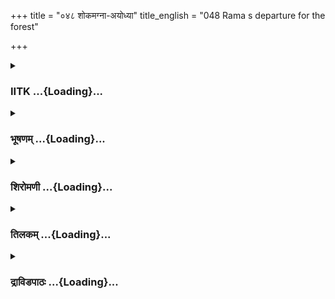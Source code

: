 +++
title = "०४८ शोकमग्ना-अयोध्या"
title_english = "048 Rama s departure for the forest"

+++
<div caption="श्रीराम-हरिसीताराममूर्ति-घनपाठिभ्यां वचनम्" class="audioEmbed" src="https://archive.org/download/Ramayana-recitation-Sriram-harisItArAmamUrti-Ghanapaati-v2/Kanda_2/Kanda_2_AYK-048-Shokamagnaa_Ayodhya.mp3"></div>

<div class="js_include collapsed" newlevelforh1="3" title="IITK" unfilled url="/purANam/rAmAyaNam/audIchya-pAThaH/iitk/2_ayodhyAkANDam/04-chitrakUTa-prAptiH/048_shokamagnA-ayodhyA.md">
<details><summary><h3>IITK ...{Loading}...</h3></summary>

Lamentations of women in Ayodhya.



#### श्लोकः
##### मूलम्
तेषामेवं विषण्णानां पीडितानामतीव च।  
बाष्पविप्लुतनेत्राणां सशोकानां मुमूर्षया॥2.48.1॥  
अनुगम्य निवृत्तानां रामं नगरवासिनाम्।  
उद्गतानीव सत्वानि बभूवुरमनस्विनाम्॥2.48.2॥

##### शब्दार्थः
एवं in this manner, विषण्णानाम् of dejected ones, अतीव deeply, पीडितानाम् distressed, बाष्पविप्लुतनेत्राणाम् of men with their eyes overflowing with tears, सशोकानाम् of those  smitten with grief, मुमूर्षया desirng death, रामम् Rama, अनुगम्य having followed, निवृत्तानाम् of those who returned, अमनस्विनाम् of disinterested men, तेषाम् their, नगरवासिनाम् citizens', सत्वानि vital airs, उद्गतानीव were as if leaving the body.

##### आङ्ग्लानुवादः
The people afflicted with sorrow followed Rama and returned to the city deeply distressed. Eyes overflowing with tears, they longed for death. Smitten with grief, they lost their highmindedness and looked as if their life had been drained out.



#### श्लोकः
##### मूलम्
तेषामेवं विषण्णानां पीडितानामतीव च।  
बाष्पविप्लुतनेत्राणां सशोकानां मुमूर्षया॥2.48.1॥  
अनुगम्य निवृत्तानां रामं नगरवासिनाम्।  
उद्गतानीव सत्वानि बभूवुरमनस्विनाम्॥2.48.2॥

##### शब्दार्थः
एवं in this manner, विषण्णानाम् of dejected ones, अतीव deeply, पीडितानाम् distressed, बाष्पविप्लुतनेत्राणाम् of men with their eyes overflowing with tears, सशोकानाम् of those  smitten with grief, मुमूर्षया desirng death, रामम् Rama, अनुगम्य having followed, निवृत्तानाम् of those who returned, अमनस्विनाम् of disinterested men, तेषाम् their, नगरवासिनाम् citizens', सत्वानि vital airs, उद्गतानीव were as if leaving the body.

##### आङ्ग्लानुवादः
The people afflicted with sorrow followed Rama and returned to the city deeply distressed. Eyes overflowing with tears, they longed for death. Smitten with grief, they lost their highmindedness and looked as if their life had been drained out.



#### श्लोकः
##### मूलम्
स्वं स्वं निलयमागम्य पुत्रदारैस्समावृता।  
अश्रूणि मुमुचुस्सर्वे बाष्पेण पिहिताननाः॥2.48.3॥

##### शब्दार्थः
सर्वे all of them, स्वं स्वम् their respective, निलयम् homes, आगम्य having reached, पुत्रदारैः  with their sons and wives, समावृताः surrounded, बाष्पेण with tears, पिहिताननाः with their faces covered, अश्रूणि tears, मुमुचुः shed.

##### आङ्ग्लानुवादः
The subjects reached their respective homes  and surrounded by their sons and wives  broke down their faces flooded with tears.



#### श्लोकः
##### मूलम्
न चाहृष्यन् नचामोदन् वणिजो न प्रसारयन्।  
न चाशोभन्त पण्यानि नापचन् गृहमेधिनः॥2.48.4॥

##### शब्दार्थः
न अहृष्यन् च not rejoiced, न अमोदन् च not delighted, वणिजः traders, न प्रसारयन् did not offer for sale, पण्यानि च marketplaces also, न अशोभन्त did not look graceful, गृहमेधिनः  householders, नापचन् did not cook.

##### आङ्ग्लानुवादः
The people had no joy in life nor did they find cheer in anything. The merchants did not offer their wares for sale. The marketplace looked graceless (lifeless). (The stocks were empty). The householders did not cook their food.



#### श्लोकः
##### मूलम्
नष्टं दृष्ट्वा नाभ्यनन्दन् विपुलं वा धनागमम्।  
पुत्रं प्रथमजं लब्ध्वा जननी नाभ्यनन्दत॥2.48.5॥

##### शब्दार्थः
नष्टम् loss, दृष्ट्वा having seen, नाभ्यनन्दन् stood indifferent, विपुलम् vast, धनागमं वा or acquired wealth, जननी mother, प्रथमजम् firstborn, पुत्रम् son, लब्ध्वा having obtained,  नाभ्यनन्दत not rejoiced.

##### आङ्ग्लानुवादः
Neither loss nor acquisition of wealth mattered (to the people). No mother rejoiced over getting her firstborn son.



#### श्लोकः
##### मूलम्
गृहे गृहे रुदन्त्यश्च भर्तारं गृहमागतम्।  
व्यगर्हयन्त दुःखार्ता वाग्भिस्तोत्रैरिव द्विपान्॥2.48.6॥

##### शब्दार्थः
दुःखार्ताः afflicted with sorrow, गृहे गृहे in every house, रुदन्त्यः while crying, तोत्रैः with goads, द्विपान् इव like elephants, वाग्भिः with words, गृहम् आगतम् arrival at home, भर्तारम् husband, व्यगर्हयन्त they reproached.

##### आङ्ग्लानुवादः
In every house, women wept and in anguish heaped abuses on their husbands on their arrival at home with words (sharp) like goads on elephantsः



#### श्लोकः
##### मूलम्
किं नु तेषां गृहैः कार्यं किं दारैः किं धनेन वा।  
पुत्रैर्वा किं सुखैर्वापि ये न पश्यन्ति राघवम्॥2.48.7॥

##### शब्दार्थः
ये whosoever, राघवम् Rama, न पश्यन्ति do not see, तेषाम् their, गृहैः homes, किम् what use, दारैः with wives, किं कार्यम् what use, धनेन वा with wealth, किम् what use, पुत्रैः वा or with sons, सुखैर्वापि comforts, किम् what use?.

##### आङ्ग्लानुवादः
For those who do not see Rama, of what use are the houses or spouses or sons or  
fortunes or delight?



#### श्लोकः
##### मूलम्
एकः सत्पुरुषो लोके लक्ष्मणस् सह सीतया।  
योऽनुगच्छति काकुत्स्थं रामं परिचरन् वने॥2.48.8॥

##### शब्दार्थः
लोके in this world, एकः only, लक्ष्मणः Lakshmana, सत्पुरुषः is a (fortunate) pious person, यः who, सीतया सह with sita, काकुत्स्थम् of Kakutstha race, रामम् Rama, वने in the forest, परिचरन् attending on them, अनुगच्छति follows.

##### आङ्ग्लानुवादः
Lakshmana is the only fortunate person in the world who has followed Rama of the Kakutstha race along with Sita to serve them.



#### श्लोकः
##### मूलम्
आपगाः कृतपुण्यास्ता पद्मिन्यश्च सरांसि च।  
येषु स्नास्यति काकुत्स्थो विगाह्य सलिलं शुचि॥2.48.9॥

##### शब्दार्थः
येषु in which, शुचि pure, सलिलम् waters, विगाह्य enters, काकुत्स्थः Rama, स्नास्यति bathes, ताः   those, आपगाः rivers, पद्मिन्यः tanks with lotuses, सरांसि च the lakes, कृतपुण्याः for the meritorious acts done (in the past).

##### आङ्ग्लानुवादः
The rivers and the lotuspools have done some meritorious acts in the past as a result of which Rama having plunged into their holy waters will make his ablution.



#### श्लोकः
##### मूलम्
शोभयिष्यन्ति काकुत्स्थमटव्यो रम्यकाननाः।  
आपगाश्च महानूपाः सानुमन्तश्च पर्वताः॥2.48.10॥

##### शब्दार्थः
रम्यकाननाः with beautiful groves, अटव्यः forests, महानूपाः expanse of waters, आपगाः च rivers, सानुमन्तः having slopes, पर्वताः mountains, काकुत्स्थम् scion of the Kakutstha dynasty (Rama), शोभयिष्यन्ति will enhance his lustre.

##### आङ्ग्लानुवादः
Forests with beautiful groves rivers with vast expanse of waters, mountains with their slopes will enhance the lustre of the scion of the Kakutsthas (Rama).



#### श्लोकः
##### मूलम्
काननं वापि शैलं वा यं रामोऽधिगमिष्यति।  
प्रियातिथिमिव प्राप्तं नैनं शक्ष्यन्त्यनर्चितुम्॥2.48.11॥

##### शब्दार्थः
रामः Rama, यम् शैलं वा any hill, काननं वापि or forest, अधिगमिष्यति approaches, they, प्राप्तं  having arrived, प्रियातिथिम् इव like a welcome guest, एनम् him, अनर्चितुम् without extending hospitality, न शक्ष्यन्ति cannot.

##### आङ्ग्लानुवादः
Whichever hill or forest Rama visits, people will receive him there like a welcome  guest and will not fail to render hospitality to him.



#### श्लोकः
##### मूलम्
विचित्रकुसुमापीडा बहुमञ्जरि धारिणः।  
राघवं दर्शयिष्यन्ति नगा भ्रमरशालिनः॥2.48.12॥

##### शब्दार्थः
विचित्रकुसुमापीडा bunches of colourful flowers, बहुमञ्जरिधारिणः wearing many clusters of blossoms, भ्रमरशालिनः with bees, नगाः trees, राघवम् Rama, दर्शयिष्यन्ति will present themselves.

##### आङ्ग्लानुवादः
Trees with bunches of cololurful flowers and clusters of blossoms hovering over with black bees will present themselves to the son of the Raghus (Rama).



#### श्लोकः
##### मूलम्
अकाले चापि मुख्यानि पुष्पाणि च फलानि च।  
दर्शयिष्यन्त्यनुक्रोशाद्गिरयो राममागतम्॥2.48.13॥

##### शब्दार्थः
गिरयः mountains, अनुक्रोशात् in sympathy, अकालेचापि even out of season, मुख्यानि excellent, पुष्पाणि flowers, फलानि च fruits also, आगतम् arrived, रामम् Rama, दर्शयिष्यन्ति will adorn  
themselves.

##### आङ्ग्लानुवादः
The hills will exhibit their excellent flowers and fruits off season out of compassion in order to welcome Rama.



#### श्लोकः
##### मूलम्
प्रस्रविष्यन्ति तोयानि विमलानि महीधराः।  
विदर्शयन्तो विविधान् भूयश्चित्रांश्च निर्झरान्॥2.48.14॥

##### शब्दार्थः
महीधराः mountains, विविधान् various, चित्रांश्च picturesque, निर्झरान् waterfalls, भूयः again and  again, विदर्शयन्तः showing, विमलानि pellucid, तोयानि water, प्रस्रविष्यन्ति will flow.

##### आङ्ग्लानुवादः
The mountains, displaying various wonderful streams here and there, will flow with pellucid waters (for Rama).



#### श्लोकः
##### मूलम्
पादपाः पर्वताग्रेषु रमयिष्यन्ति राघवम्।  
यत्र रामो भयं नात्र नास्ति तत्र पराभवः॥2.48.15॥

##### शब्दार्थः
पर्वताग्रेषु on mountain summits, पादपाः trees, राघवम् Rama, रमयिष्यन्ति will enchant, यत्र where, रामः Rama is, अत्र there, भयम् fear, न not, तत्र there, पराभवः disrespect, नास्ति not.

##### आङ्ग्लानुवादः
The trees on the mountain summits will enchant Rama. Where Rama goes, there will be no room for fear or dishonour.



#### श्लोकः
##### मूलम्
स हि शूरो महाबाहुः पुत्रो दशरथस्य च।  
पुरा भवति नोदूरादनुगच्छाम राघवम्॥2.48.16॥

##### शब्दार्थः
शूरः valiant, महाबाहुः strongarmed, दशरथस्य Dasaratha's, पुत्रः son, सः that Rama, नः for us, दूरात् from a distance, पुरा भवति before being away, राघवम् Rama, अनुगच्छाम will follow.

##### आङ्ग्लानुवादः
Before that valiant, strongarmed son of Dasaratha goes too far away (from us), we should follow him.



#### श्लोकः
##### मूलम्
पादच्छाया सुखा भर्तुस्तादृशस्य महात्मनः।  
स हि नाथो जनस्यास्य स गतिस् सपरायणम्॥2.48.17॥

##### शब्दार्थः
तादृशस्य such, महात्मनः magnanimous, भर्तुः master's, पादच्छाया shadow of his feet, सुखा is happy, अस्य of these, जनस्य people's, सः he alone, नाथः हि is the protector, सः he, गतिः  
goal, सः he, परायणम् supreme refuge.

##### आङ्ग्लानुवादः
The shadow of the feet of this magnanimous lord will give us happiness. He alone is the goal and protector of all these people. He is the supreme refuge.



#### श्लोकः
##### मूलम्
वयं परिचरिष्यामः सीतां यूयं तु राघवम्।  
इति पौरस्त्रियो भर्तृ़न् दुखार्तास्तत्तदब्रुवन्॥2.48.18॥

##### शब्दार्थः
वयम् we, सीताम् Sita, परिचरिष्यामः will serve, यूयं तु you also, राघवम् to Rama, इति like this, पौरस्त्रियः women of the city, दुःखार्ताः distressed in sorrow, भर्तृ़न् to their husbands तत्तत् that kind of words, अब्रुवन् spoke.

##### आङ्ग्लानुवादः
We will serve Sita. You will serve Rama. Such were the words of the distressed women of the city to their husbands. (They continued).



#### श्लोकः
##### मूलम्
युष्माकं राघवोऽरण्ये योगक्षेमं विधास्यति।  
सीता नारीजनस्यास्य योगक्षेमं करिष्यति॥2.48.19॥

##### शब्दार्थः
राघवः Rama, अरण्ये in the forest, युष्माकम् for you, योगक्षेमम् aquisition and protection of desired objects, विधास्यति will provide, सीता sita, अस्य (नारी) जनस्य of these (womenfolk), योगक्षेमम् security of possessions, करिष्यति will make.

##### आङ्ग्लानुवादः
In the forest, Rama will look after your wellbeing and Sita will ensure our, women folk's security.



#### श्लोकः
##### मूलम्
को न्वनेनाऽप्रतीतेन सोत्कण्ठितजनेन च।  
सम्प्रियेतामनोज्ञेन वासेन हृतचेतसा॥2.48.20॥

##### शब्दार्थः
अप्रतीतेन disagreeable, सोत्कण्ठितजनेन च people who are choked with grief, अमनोज्ञेन not delighted, हृतचेतसा senses seized with distress, अनेन वासेन with this kind of living, कः नु who, सम्प्रियेत who will be pleased?

##### आङ्ग्लानुवादः
The people here are choked with grief. Who will like to stay here where life is disagreeable, cheerless, full of despondency and distress?



#### श्लोकः
##### मूलम्
कैकेय्या यदि चे द्राज्यं स्यादधर्म्यमनाथवत्।  
न हि नो जीवितेनार्थः कुतः पुत्रैः कुतो धनैः॥2.48.21॥

##### शब्दार्थः
अधर्म्यम् unethically, अनाथवत् like orphans (unprotected), राज्यम् kingdom, कैकेय्याः to Kaikeyi, स्याद्यदि  if happens, नः for us, जीवितेन on this life, अर्थः purpose, न हि is not there, पुत्रैः by sons, कुतः what use?, धनैः with wealth, कुतः what use?

##### आङ्ग्लानुवादः
If Kaikeyi rules this kingdom unethically, we do not want to live here like orphans. What is the use of our progeny or property (in such a place)?



#### श्लोकः
##### मूलम्
यया पुत्रश्च भर्ता च त्यक्तावैश्वर्यकारणात्।  
कं सा परिहरेदन्यं कैकेयी कुलपांसनी॥2.48.22॥

##### शब्दार्थः
यया by whom, ऐश्वर्यकारणात् for the sake of wealth, पुत्रश्च son's, भर्ता च husband as well, त्यक्ता abandoned, कुलपांसनी a woman who is the disgrace to the race, सा कैकेयी that Kaikeyi, अन्यम् others, कम् whom, परिहरेत् will she spare?

##### आङ्ग्लानुवादः
Can Kaikeyi, who has brought disgrace to the race by abandoning her husband and son for the sake of wealth, spare others?



#### श्लोकः
##### मूलम्
कैकेय्या न वयं राज्ये भृतका निवसेमहि।  
जीवन्त्या जातु जीवन्त्यः पुत्रैरपि शपामहे॥2.48.23॥

##### शब्दार्थः
कैकेय्याः Kaikeyi, जीवन्त्याः while she is alive, वयम् we, जीवन्त्यः living, राज्ये in this kingdom, भृतकाः as servants, जातु never, न निवसेमहि will not live, पुत्रैरपि on our sons also, शपामहे we swear.

##### आङ्ग्लानुवादः
We swear on our sons that as long as Kaikeyi lives, or we live, we will never stay in her kingdom as servants.



#### श्लोकः
##### मूलम्
या पुत्रं पार्थिवेन्द्रस्य प्रवासयति निर्घृणा।  
कस्तां प्राप्य सुखं जीवेदधर्म्यां दुष्टचारिणीम्॥2.48.24॥

##### शब्दार्थः
या that Kaikeyi, निर्घृणा unkind, पार्थिवेन्द्रस्य king's, पुत्रम् son, प्रवासयति has banished, अधर्म्याम्  unrighteous, दुष्टचारिणीम् of wicked behaviour, ताम् her, प्राप्य having her (as a ruler), कः who, सुखम् with pleasure, जीवेत् will live?

##### आङ्ग्लानुवादः
Who can live with pleasure under the rule of Kaikeyi of  unrighteous character and wicked behaviour, one who without compassion banished Rama, son of Dasaratha, king of kings?



#### श्लोकः
##### मूलम्
उपद्रुतमिदं सर्वमनालम्बमनायकम्।  
कैकेय्या हि कृते सर्वं विनाशमुपयास्यति॥2.48.25॥

##### शब्दार्थः
इदम् this, सर्वम् entire kingdom, उपद्रुतम् is affected by a great calamity, अनालम्बम् without support, अनायकम् without any leader, कैकेय्याः कृते for Kaikeyi, विनाशम् destruction, उपयास्यति will receive.

##### आङ्ग्लानुवादः
The entire kingdom, for the sake of Kaikeyi, is under a great calamity. With no support or leader it will definitely go to ruin.



#### श्लोकः
##### मूलम्
न हि प्रव्रजिते रामे जीविष्यति महीपतिः।  
मृते दशरथे व्यक्तं विलापस्तदनन्तरम्॥2.48.26॥

##### शब्दार्थः
रामे Rama, प्रव्रजिते is banished, महीपतिः king, न जीविष्यति हि will not survive, दशरथे Dasaratha, मृते is dead, तदनन्तरम् after that,  विलापः lamentations, व्यक्तम् this is evident.

##### आङ्ग्लानुवादः
Now that Rama has been banished, the king will not live (long). After his death there will be evidently only lamentations.



#### श्लोकः
##### मूलम्
ते विषं पिबतालोड्य क्षीणपुण्यास् सुदुर्गताः।  
राघवं वानुगच्छध्वमश्रुतिं वापि गच्छत॥2.48.27॥

##### शब्दार्थः
क्षीणपुण्याः merits exhausted, सुदुर्गताः in deep troubles, ते you, विषम् poison, आलोड्य seeing this, पिबत drink, राघवं वा or Rama, अनुगच्छध्वम् follow, अश्रुतिं वा unseen (distant) place,  गच्छत go there.

##### आङ्ग्लानुवादः
Where you are in deep trouble with merits exhausted, it is better to take poison, or follow Rama or walk into the unknown.



#### श्लोकः
##### मूलम्
मिथ्याप्रव्राजितो रामस् ससीतस् सहलक्ष्मणः।  
भरते सन्निसृष्टास्स्मस् सौनिके पशवो यथा॥2.48.28॥

##### शब्दार्थः
ससीतः along with Sita, सहलक्ष्मणः with Lakshmana, रामः Rama, मिथ्या deceitfully, प्रव्राजितः has been exiled, यथा पशवः like beasts, सौनिके to a butcher, भरते Bharata, सन्निसृष्टाः स्मः have been delivered.

##### आङ्ग्लानुवादः
Rama along with Sita and Lakshmana has been deceitfully exiled and all of us delivered to Bharata like beasts to a butcher (for protection).



#### श्लोकः
##### मूलम्
पूर्णचन्द्रानन श्श्यामो गूढजत्रुररिन्दमः।  
आजानुबाहुः पद्माक्षो रामो लक्ष्मणपूर्वजः॥2.48.29॥  
पूर्वाभिभाषी मधुरस् सत्यवादी महाबलः।  
सौम्यस्सर्वस्य लोकस्य चन्द्रवत्प्रियदर्शनः॥2.48.30॥  
नूनं पुरुषशार्दूलो मत्तमातङ्गविक्रमः।  
शोभयिष्यत्यरण्यानि विचरन् स महारथः॥2.48.31॥

##### शब्दार्थः
पूर्णचन्द्राननः a man with his countenance resembling the full moon, श्यामः bluehued,  
गूढजत्रुः with clavicles, अरिन्दमः subduer of enemies, अजानुबाहुः one with kneelong arms, पद्माक्षः lotuseyed, लक्ष्मण पूर्वजः the elder brother of Lakshmana, पूर्वाभिभाषी the first to address others, मधुरः sweetnatured, सत्यवादी one who always speaks the truth, महाबलः mighty, सौम्यः pleasing, सर्वस्य लोकस्य of the entire world, चन्द्रवत् like the Moon, प्रियदर्शनः of charming appearance, पुरुषशार्दूलः tiger among men, मत्तमातङ्गविक्रमः powerful like an intoxicated elephant, महारथः great charioteer, स रामः that Rama, नूनम् certainly, अरण्यानि in the forest, विचरन् moving about, शोभयिष्यति will add grace.

##### आङ्ग्लानुवादः
Rama, elder brother to Lakshmana is a tiger among men, a subduer of enemies, powerful like an intoxicated elephant, and a great charioteer. Blue in complexion, he has a face like the full Moon. He has lotuslike eyes, kneelong arms and fleshy clavicles. Endowed with a sweet nature, he always speaks the truth and the first to speak to others. When he roams the forest, charming like the Moon and pleasing to the whole world, he will surely make it look graceful.



#### श्लोकः
##### मूलम्
तास्तथा विलपन्त्यस्तु नगरे नागरस्त्रियः।  
चुक्रुशु र्दुःखसन्तप्ता मृत्योरिव भयागमे॥2.48.32॥

##### शब्दार्थः
नगरे in the city, ताः those, नागरस्त्रियः women of the city, तथा in that way, विलपन्त्यः lamenting, मृत्योः at the approach of death, भयागमे इव as if frightened, चुक्रुशुः wept र्दुःखसन्तप्ता affected with grief

##### आङ्ग्लानुवादः
Such was the lamentation of the women of the city. Overcome with grief as if frightened at the approach of death, they wept bitterly.



#### श्लोकः
##### मूलम्
इत्येवं विलपन्तीनां स्त्रीणां वेश्मसु राघवम्।  
जगामास्तं दिनकरो रजनी चाभ्यवर्तत॥2.48.33॥

##### शब्दार्थः
वेश्मसु at home, स्त्रीणाम् women, इत्येवम् like this, राघवम् about Rama, विलपन्तीनाम्  while lamenting, दिनकरः sun, अस्तम् set, जगाम् reached, रजनी च night also, अभ्यवर्तत also arrived.

##### आङ्ग्लानुवादः
As the women of the city were thus lamenting over the scion of the Raghus (Rama) (sitting) at home, the sun set. Night fell.



#### श्लोकः
##### मूलम्
नष्टज्वलनसन्तापा प्रशान्ताध्यायसत्कथा।  
तिमिरेणाभिलिप्तेव सा तदा नगरी बभौ॥2.48.34॥

##### शब्दार्थः
तदा then, नष्टज्वलनसन्तापा with the (sacrificial) flames extinguished, प्रशान्ताध्यायसत्कथा with cessation of the study of holy scriptures and sacred recitations, सा नगरी that city, तिमिरेण in darkness, अभिलिप्तेव बभौ looked as if smeared.

##### आङ्ग्लानुवादः
With sacrificial fires extinguished and the reading of holy scriptures and sacred recitations stopped, Ayodhya looked as if besmeared with darkness.



#### श्लोकः
##### मूलम्
उपशान्तवणिक्पण्या नष्टहर्षा निराश्रया।  
अयोध्या नगरी चासीन्नष्टतारमिवाम्बरम्॥2.48.35॥

##### शब्दार्थः
उपशान्तवणिक्पण्या the markets of the traders remaining closed, नष्टहर्षा with delight destroyed, निराश्रया without support, अयोध्या नगरी city of Ayodhya, नष्टतारम् starless, अम्बरमिव sky, आसीत् appeared.

##### आङ्ग्लानुवादः
With markets closed, the city of Ayodhya cheerless and shelterless looked like the sky without stars.



#### श्लोकः
##### मूलम्
तथा स्त्रियो रामनिमित्तमातुरा  
यथा सुते भ्रातरि वा विवासिते।  
विलप्य दीना रुरुदुर्विचेतस  
स्सूतैर्हि तासामधिको हि सोऽभवत्॥2.48.36॥

##### शब्दार्थः
स्त्रियः women, सुते when a  son, भ्रातरिवा or brother, विवासिते exiled, यथा तथा in the same manner, राम निमित्तम् for the sake of Rama, आतुराः grieving, दीनाः dejected, विचेतसः with troubled minds, विलप्य having lamented, रुरुदुः wept, तासाम् for them, सः Rama, सुतैः more than sons, अधिकः more, अभवत् हि became indeed.

##### आङ्ग्लानुवादः
The women grieved over Rama as if a son or a brother had been exiled. Depressed and distressed, they wept and sobbed. For them, Rama was indeed more than their sons.



#### श्लोकः
##### मूलम्
प्रशान्तगीतोत्सवनृत्तवादना  
व्यपास्तहर्षा पिहितापणोदया।  
तदा ह्ययोध्या नगरी बभूव सा  
महार्णवस् सङ्क्षपितोदको यथा॥2.48.37॥

##### शब्दार्थः
प्रशान्तगीतोत्सवनृत्तवादना with cessation of singing, celebrations, dance and music,  व्यपास्तहर्षा pleasure expelled, पिहितापणोदया stalls without display merchandise, सा that, अयोध्या नगरी city of Ayodhya, तदा then, सङ्क्षपितोदकः waters diminished, महार्णवः ocean, यथा like that, बभूव became.

##### आङ्ग्लानुवादः
With the cessation of singing, celebrations, dance and music, there was no rejoicing in the city. The markets displaying merchandise were shut down. The city of Ayodhya looked like the ocean with its waters diminished.  

#### समाप्तिः
 श्रीमद्रामायणे वाल्मीकीय आदिकाव्ये अयोध्याकाण्डे अष्टचत्वारिशस्सर्गः॥  
Thus ends the fortyeighth sarga of Ayodhyakanda of  the holy Ramayana, the first epic composed by sage Valmiki.

</details>
</div>
<div class="js_include collapsed" newlevelforh1="3" title="भूषणम्" unfilled url="/purANam/rAmAyaNam/audIchya-pAThaH/TIkA/bhUShaNa_iitk/2_ayodhyAkANDam/04-chitrakUTa-prAptiH/048_shokamagnA-ayodhyA.md">
<details><summary><h3>भूषणम् ...{Loading}...</h3></summary>



तेषामेवं विषण्णानां पीडितानामतीव च ।  

बाष्पविप्लुतनेत्राणां सशोकानां मुमूर्षया  ॥  २।४८।१  ॥   

तेषामित्यादि । मुमूर्षया मर्त्तुमिच्छयोपलक्षितानाम्  ॥  २।४८।१  ॥   

  

अनुगम्य निवृत्तनां रामं नगरवासिनाम् ।  

उद्गतानीव सत्त्वानि बभूबुरमनस्विनाम्  ॥  २।४८।२  ॥   

स्वंस्वं निलयमागम्य पुत्रदारैः समावृताः ।  

अश्रूणि मुमुचुः सर्वे बाष्पेण पिहिताननाः  ॥  २।४८।३  ॥   

सत्त्वानि प्राणाः । "द्रव्यासुव्यवसायेषु सत्त्वम्" इत्यमरः । उद्गतानीव
बभूवुः मुमूर्छुरित्यर्थः । अमनस्विनां धैर्यहीनानाम्  ॥  २।४८।२३  ॥   

  

न चाहृष्यन्न चामोदन् वणिजो न प्रसारयन् ।  

न चाशोभन्त पुण्यानि नापचन् गृहमेधिनः  ॥  २।४८।४  ॥   

नेति । न चाहृष्यन् सुहृद्दर्शनेनापि हर्षं न प्रापुः । न चामोदन्
अपूर्ववस्तुलाभेपि मोदं न प्रापुः । प्रसारयन् प्रासारयन्, पण्यानीति शेषः
। पुण्यानि पुण्यफलभूतपुत्रकलत्रादीनि । नापचन्निति गृहमेधिनः गृहस्थाः ।
तेषां पचिक्रियासम्बन्धस्त्वर्धशरीरभूतपत्नीद्वारा  ॥  २।४८।४  ॥   

  

नष्टं दृष्ट्वा नाभ्यनन्दन् विपुलं वा धनागमम् ।  

पुत्रं प्रथमजं लब्ध्वा जननी नाभ्यनन्दत  ॥  २।४८।५  ॥   

नष्टमिति । नष्टं चिरकालनष्टं रत्नादिकम् । धनागमं निध्यादिलाभम्  ॥  २।४८।५
 ॥   

  

गृहेगृहे रुदन्त्यश्च भर्तारं गृहमागतम् ।  

व्यगर्हयन्त दुःखार्त्ता वाग्भिस्तोत्रैरिव द्विपान्  ॥  २।४८।६  ॥   

गृहेगृहइति । रुदन्त्यः सर्वाः स्त्रियः । भर्त्तारं स्वस्वभर्त्तारम् ।
व्यगर्हयन्त किमर्थं भवद्भिरागतमित्येवं निन्दन्तिस्म । तोत्रेः अङ्कुशैः
 ॥  २।४८।६  ॥   

  

किं नु तेषां गृहैः कार्य्यं किं दारैः किं धनेन वा ।  

पुत्रैर्वा किं सुखैर्वापि ये न पश्यन्ति राघवम्  ॥  २।४८।७  ॥   

गर्हां विशदयति--किं न्वित्यादिश्लोकेन । इति व्यगर्हयन्तेत्यन्वयः  ॥ 
२।४८।७  ॥   

  

एकः सत्पुरुषो लोके लक्ष्मणः सह सीतया ।  

यो ऽनुगच्छति काकुत्स्थं रामं परिचरन् वने  ॥  २।४८।८  ॥   

आपगाः कृतपुण्यास्ताः पद्मिन्यश्च सरांसि च ।  

येषु स्नास्यति काकुत्स्थो विगाह्य सलिलं शुचि  ॥  २।४८।९  ॥   

एक इति । सीतया सह रामं सीतासहितं राममित्यर्थः  ॥  २।४८।८९  ॥   

  

शोभयिष्यन्ति काकुत्स्थमटव्यो रम्यकाननाः ।  

आपगाश्च महानूपाः सानुमन्तश्च पर्वताः  ॥  २।४८।१०  ॥   

शोभयिष्यन्तीति । रम्यकाननाः तत्रतत्र रम्यवृक्षराजियुक्ताः । महानूपाः
रम्यकच्छप्रदेशाः । "जलप्रायमनूपं स्यात्पुंसि कच्छः" इत्यमरः  ॥  २।४८।१०
 ॥   

  

काननं वापि शैलं वा यं रामो ऽभिगमिष्यति ।  

प्रियातिथिमिव प्राप्तं नैनं शक्ष्यन्त्यनर्चितुम्  ॥  २।४८।११  ॥   

काननमिति । नैनं शक्ष्यन्त्यनर्चितुम् अर्चितुं शक्ष्यन्त्येवेत्यर्थः  ॥ 
२।४८।११  ॥   

  

विचित्रकुसुमापीडा बहुमञ्जरिधारिणः ।  

राघवं दर्शयिष्यन्ति नगा भ्रमरशालिनः  ॥  २।४८।१२  ॥   

विचित्रेति । विचित्रकुसुमापीडाः विचित्रपुष्पशेखनराः । मञ्जरीत्यत्र
छान्दसो ह्रस्वः । दर्शयिष्यन्ति, आत्मानमिति शेषः । नगाः वृक्षाः  ॥ 
२।४८।१२  ॥   

  

अकाले चापि मुख्यानि पुष्पाणि च फलानि च ।  

दर्शयिष्यन्त्यनुक्रोशाद्गिरयो राममागतम्  ॥  २।४८।१३  ॥   

प्रस्रविष्यन्ति तोयानि विमलानि महीधराः ।  

विदर्शयन्तो विविधान् भूयश्चित्रांश्च निर्झरान् ।  

पादपाः पर्वताग्रेषु रमयिष्यन्ति राघवम्  ॥  २।४८।१४  ॥   

अकाल इति । दर्शयिष्यन्ति वृक्षलतादिद्वारेति भावः । अनुक्रोशात्
आदरादित्यर्थः  ॥  २।४८।१३१४  ॥   

  

यत्र रामो भयं नात्र नास्ति तत्र पराभवः ।  

स हि शूरो महाबाहुः पुत्रो दशरथस्य च  ॥  २।४८।१५  ॥   

यत्रेति । यत्र देशे रामो वर्त्तते अत्र भयं नास्ति । तत्र पराभवोपि नास्ति
 ॥  २।४८।१५  ॥   

  

पुराभवति नो दूरादनुगच्छाम राघवम्  ॥  २।४८।१६  ॥   

पुरेति । दूरात् पुराभवति भविष्यति । ततः पूर्वमेवानुगच्छाम इत्यर्थः ।
"यावत्पुरानिपातयोर्लट्" इति लट्  ॥  २।४८।१६  ॥   

  

पादच्छाया सुखा भर्तुस्तादृशस्य महात्मनः ।  

स हि नाथो जनस्यास्य स गतिः स परायणम्  ॥  २।४८।१७  ॥   

वयं परिचरिष्यामः सीतां यूयं तु राघवम् ।  

इति पौरस्त्रियो भर्तृ़न् दुःखार्तास्तत्तदब्रुवन्  ॥  २।४८।१८  ॥   

युष्माकं राघवो़ ऽरण्ये योगक्षेमं विधास्यति ।  

सीता नारीजनस्यास्य योगक्षेमं करिष्यति  ॥  २।४८।१९  ॥   

पादच्छायेति पादसेवा लक्ष्यते । सुखा सुखसाधनभूता । गम्यत इति गतिः
प्राप्यः । परायणं परमयनम् । सर्वप्रकारेणाधारभूत इत्यर्थः  ॥  २।४८।१७१९
 ॥   

  

को न्वनेनाप्रतीतेन सोत्कण्ठितजनेन च ।  

सम्प्रीयेतामनोज्ञेन वासेन हृतचेतसा  ॥  २।४८।२०  ॥   

को न्वनेनेति । अप्रतीतेन अप्रशस्तेन, सतामयोग्येनेति यावत् । उत्कण्ठया
शोकस्मरणेन सहितः सोत्कण्ठः, कृतः सोत्कठः सोत्कण्ठितः तादृशो जनो यस्य तेन
। अमनोज्ञेन उद्वेगकारिणा । हृतचेतसा चित्तनाशकेन अनेन वासेन, नगरणेत्यर्थः
। को नु जनः संप्रीयेत न कोपीत्यर्थः । तस्मादयं वासस्त्याज्य इति भावः  ॥ 
२।४८।२०  ॥   

  

कैकेय्या यदि चेद्राज्यं स्यादधर्म्यमनाथवत् ।  

न हि नो जीवितेनार्थः कुतः पुत्रैः कुतो धनैः  ॥  २।४८।२१  ॥   

कैकेय्या इति । अधर्म्यं धर्मादपेतमित्यर्थः । अनाथवत् नाथशून्यम् ।
भाविप्रतिसन्धानेनेदमुक्तम् । कुत इति पुत्रधनकृतपुरुषार्थस्य
जीवितमूलत्वादित्यर्थः  ॥  २।४८।२१  ॥   

  

यया पुत्रश्च भर्ता च त्यक्तावैश्वर्यकारणात् ।  

कं सा परिहरेदन्यं कैकेयी कुलपांसनी  ॥  २।४८।२२  ॥   

ययेति । पुत्रो रामः परिहरेत् विपद्भ्य इति शेषः । रक्षेदिति यावत्  ॥ 
२।४८।२२  ॥   

  

कैकेय्या न वयं राज्ये भृतका निवसेम हि ।  

जीवन्त्या जातु जीवन्त्यः पुत्रैरपि शपामहे  ॥  २।४८।२३  ॥   

या पुत्रं पार्थिवेन्द्रस्य प्रवासयति निर्घृणा ।  

कस्तां प्राप्य सुखं जीवेदधर्म्यां दुष्टचारिणीम्  ॥  २।४८।२४  ॥   

कैकेय्या इति । जीवन्त्याः कैकेय्याः राज्ये भृतकाः भृतिभुजः "भृतको
भृतिभुक्" इत्यमरः । कैकेयीजीवनपर्यन्तं न तस्या राज्ये निवसेमहीति
जीवन्तीशब्दस्य भावः  ॥  २।४८।२३२४  ॥   

  

उपद्रुतमिदं सर्वमनालम्बमनायकम् ।  

कैकेय्या हि कृते सर्वं विनाशमुपयास्यति  ॥  २।४८।२५  ॥   

उपद्रुतमिति । कैकेय्याः कृते कैकेयीनिमित्तम्  ॥  २।४८।२५  ॥   

  

न हि प्रव्रजिते रामे जीविष्यति महीपतिः ।  

मृते दशरथे व्यक्तं विलापस्तदनन्तरम्  ॥  २।४८।२६  ॥   

विनाशप्रकारमुपपादयन्ति--न हीति । विलापो विनाशः  ॥  २।४८।२६  ॥   

  

ते विषं पिबतालोड्य क्षीणपुण्याः सुदुर्गताः ।  

राघवं वानुगच्छध्वमश्रुतिं वापि गच्छत  ॥  २।४८।२७  ॥   

त इति । ते यूयम् । आलोड्य अमुमर्थमालोच्य । सुदुर्गताः सुदरिद्राः,
रामरूपधनहीना इत्यर्थः । अश्रुतिं यत्र गते नामापि न श्रूयते तं
देशमित्यर्थः  ॥  २।४८।२७  ॥   

  

मिथ्या प्रव्राजितो रामः सभार्य्यः सह लक्ष्मणः ।  

भरते सन्निसृष्टाः स्मः सौनिके पशवो यथा  ॥  २।४८।२८  ॥   

पितृवचननिर्देशेन कैकेयीप्रियचिकीर्षया च क्रियमाणे प्रव्रजने को दोष
इत्यत्राह--मिथ्याप्रव्राजित इति । मिथ्याप्रव्राजितः कपटेन प्रव्राजितः ।
सन्निसृष्टाः निक्षिप्ताः, राज्ञेति शेषः । सौनिके पशुमारके  ॥  २।४८।२८
 ॥   

  

पूर्णचन्द्राननः श्यामो गूढजत्रुररिन्दमः ।  

आजानुबाहुः पद्माक्षो रामो लक्ष्मणपूर्वजः  ॥  २।४८।२९  ॥   

पूर्वाभिभाषी मधुरः सत्यवादी महाबलः ।  

सौम्यश्च सर्वलोकस्य चन्द्रवत्प्रियदर्शनः  ॥  २।४८।३०  ॥   

नूनं पुरुषशार्दूलो मत्तमातङ्गविक्रमः ।  

शोभयिष्यत्यरण्यानि विचरन् स महारथः  ॥  २।४८।३१  ॥   

विश्लेषासहिष्णुतया रामस्त्वकार्यं कृतवानित्यभिधाय तद्गुणकीर्तनेनाप्यायनं
कुर्वन्ति--पूर्णेत्यादिना । गूढजत्रुः गूढे निमग्ने जत्रुणी असंसन्धी यस्य
स तथोक्तः । "स्कन्धो भुजशिरो ऽसों ऽस्त्री सन्धी तस्यैव जत्रुणी" इत्यमरः
। पूर्वाभिभाषी स्वसौहार्द्दभव्यत्वप्रदर्शनाय सर्वत्र पूर्वभाषणशीलः  ॥ 
२।४८।२९३१  ॥   

  

तास्तथा विलपन्त्यस्तु नगरे नागरस्त्रियः ।  

चुक्रुशुर्दुःखसन्तप्ता मृत्योरिव भयागमे  ॥  २।४८।३२  ॥   

ता इति । मृत्योर्भयागमे मरणसमये  ॥  २।४८।३२  ॥   

  

इत्येवं विलपन्तीनां स्त्रीणां वेश्मसु राघवम् ।  

जगामास्तं दिनकरो रजनी चाभ्यवर्त्तत  ॥  २।४८।३३  ॥   

इतीति । विलपन्तीनां विलपन्तीषु सतीष्वित्यर्थः । राघवमुद्दिश्येति शेषः  ॥ 
२।४८।३३  ॥   

  

नष्टज्वलनसम्पाता प्रशान्ताध्यायसत्कथा ।  

तिमिरेणाभिलिप्तेव सा तदा नगरी बभौ  ॥  २।४८।३४  ॥   

नष्टेति । नष्टज्वलनसम्पाता नष्टाग्निप्रणयना । प्रशान्ताध्यायसत्कथा
अध्यायो वेदः, सत्कथा पुराणादिः निवृत्तवेदाध्ययनपुराणपाठेत्यर्थः  ॥ 
२।४८।३४  ॥   

  

उपशान्तवणिक्पण्या नष्टहर्षा निराश्रया ।  

अयोध्या नगरी चासीन्नष्टतारमिवाम्बरम्  ॥  २।४८।३५  ॥   

उपशान्तेति । उपशान्तवणिक्पण्या उपशान्तानि वणिजां पण्यानि यस्यां सा
पण्यकल्पनाशून्येत्यर्थः  ॥  २।४८।३५  ॥   

  

तथा स्त्रियो रामनिमित्तमातुरा यथा सुते भ्रातरि वा विवासिते ।  

विलप्य दीना रुरुदुर्विचेतसः सुतैर्हि तासामधिको हि सो ऽभवत्  ॥  २।४८।३६
 ॥   

तथेति । सुतैः सुतेभ्यः । पञ्चम्यर्थे तृतीया । भ्रातृभ्यश्चेत्यपि
द्रष्टव्यम्  ॥  २।४८।३६  ॥   

  

प्रशान्तगीतोत्सवनृत्तवादना व्यपास्तहर्षा पिहितापणोदया ।  

तदा ह्ययोध्या नगरी बभूव सा महार्णवः संक्षपितोदको यथा  ॥  २।४८।३७  ॥   

प्रशान्तेति । पिहितापणोदया पिहितः आपणोदयः आपणस्थवस्तुसमृद्धिर्यस्याः सा
तथोक्ता । आपणोदयस्य पिहितत्वमापणाविधानात् । संक्षपितोदकः संशोषितोदक
इत्यर्थः  ॥  २।४८।३७  ॥   

  

इत्यार्षे श्रीरामायणे वाल्मीकीये आदिकाव्ये श्रीमदयोध्याकाण्डे
अष्टचत्वारिंशः सर्गः  ॥  ४८  ॥   

इति श्रीगो० श्रीरा० पीता० अयोध्याकाण्डव्याख्याने ऽष्टचत्वारिंशः सर्गः  ॥ 
४८  ॥   



</details>
</div>
<div class="js_include collapsed" newlevelforh1="3" title="शिरोमणी" unfilled url="/purANam/rAmAyaNam/audIchya-pAThaH/TIkA/shiromaNI_iitk/2_ayodhyAkANDam/04-chitrakUTa-prAptiH/048_shokamagnA-ayodhyA.md">
<details><summary><h3>शिरोमणी ...{Loading}...</h3></summary>



गृहप्रवेशानन्तरकालिकं प्रजावृत्तं बोधयन्नाह-- तेषामित्यादिभिः ।
सशोकानामत एव विषण्णानां दुःखितानामत एवातीवपीडितानां
पीडाविशिष्टाङ्गविशिष्टानामत एव बाष्पपरिप्लुतनेत्राणामत एव मुमूर्षया
मरणेच्छया उपलक्षितानामत एव अमनस्विनामनवस्थितचित्तानां राममभिगम्य
निवृत्तानां नगरवासिनां सत्त्वानि प्राणाः उद्गतानीव बभूवुः ।
लोकद्वयमेकान्वयि  ॥  २।४८।१,२  ॥   

  

स्वं स्वमिति । निलयं गृहं बाष्पेण धूमाभासेन पिहिताननाः सर्वे अश्रूणि
मुमुचुः  ॥  २।४८।३  ॥   

  

नगरवृत्तं वर्णयन्नाह-- नचेत्यादिभिः । वणिजो न अहृष्यन् केनापि वस्तुना
सन्तोषं न प्राप्नुवन्नत एव अमोदन् आनन्दं प्राप्नुवंश्च न प्रसारयन्
प्रासारयंश्च न क्रय्यद्रव्याणीति शेषः । अत एव पण्यानि आपणद्रव्याणि
नाशोभन्त गृहमेधिनो गृहस्थाः न अपचन् पाको नैवाभवदित्यर्थः । प्रायो
ऽन्येषां पाकानधिकारान्न न्यूनता  ॥  २।४८।४  ॥   

  

नष्टमिति । नष्टं चोरादिना अपहृतं वस्तु लब्ध्वा विपुलं
बहुधनागममपूर्वधनप्राप्तिं च दृष्ट्वा अवलोक्य नाभ्यनन्दन् अयोध्यावासिन
इति शेषः । प्रथमजं पूर्वजातम्  ॥  २।४८।५  ॥   

  

गृहे गृहे इति । गृहमागतं भर्तारं गृहे गृहे रुदन्त्यः दुःखार्ताः स्त्रियः
वाग्भिः दुरुक्तैः व्यगर्हयन्त अपीडयन्तेत्यर्थः । तत्र दृष्टान्तः तौत्रैः
अङ्कुशैः द्विपानिव  ॥  २।४८।६  ॥   

  

तदुक्तमेव वर्णयन्नाह-- किमित्यादिभिः । किं कार्यं न किञ्चिदित्यर्थः ।
तेन रामं विना भवतां गृहे स्थितिर्व्यर्थेति सूचितम्  ॥  २।४८।७  ॥   

  

एक इति । यः सीतया सह रामं परिचरन्सन्ननुगच्छति सः एकः लक्ष्मण एव लोके
सत्पुरुषः तेन भवत्सु पन सत्पुरुषत्वमिति व्यञ्जितम्  ॥  २।४८।८  ॥   

  

आपगा इति । ताः एव आपगा नद्यः कृतपुण्याः तान्येव सरांसि च कृतपुण्यानि
येषु शुचि सलिलं विगाह्य अवगाह्य काकुत्स्थो रामो यास्यति  ॥  २।४८।९  ॥   

  

शोभयिष्यन्तीति । रम्यकाननाः चारुवृक्षसमूहविशिष्टाः अटव्यो वनानि महानूपाः
जलप्रायदेशविशिष्टाः आपगा नद्यश्च सानुमन्तः प्रशस्तशृङ्गविशिष्टाः
पर्वताश्च काकुत्स्थं शोभयिष्यन्ति तेन तेषामतिभाग्यवत्त्वं सूचितम्  ॥ 
२।४८।१०  ॥   

  

काननमिति । यं रामः अनुगमिष्यति पसः प्राप्तमेनं प्रियातिथिमनर्चितुं नैव
शक्ष्यति अर्चिष्यत्येवेत्यर्थः । इव एवार्थे  ॥  २।४८।११  ॥   

  

विचित्रेति । विचित्रकुसुमैः अनेकविधपुष्पैः आपीडः शिरोभूषणं येषां ते
बहुमञ्जरिधारिणः बहूः विपुलाः मञ्जरीः पुष्पस्तबकान् धरन्ति तच्छीलाः अत एव
भ्रमरशालिनः भ्रमराश्रयभूताः नगाः राघवं दर्शयिष्यन्ति स्वस्वरूपमिति शेषः
। तेन तेषामतिसाफल्यं सूचितम्  ॥  २।४८।१२  ॥   

  

अकाले इति । गिरयः गिरिस्थवृक्षाः अकाले पुष्पफलादिप्रसूतिकालाभावे ऽपि
अनुक्रोशात् अत्यादरात्पुष्पादीनि आगतं रामं दर्शयिष्यन्ति तेन तेषां
हर्षातिशयो भवितेति व्यञ्जितम्  ॥  २।४८।१३  ॥   

  

प्रस्रविष्यन्तीति । महीधराः पर्वताः
विविधान्भूयश्चित्रान्बहुविचित्रत्वविशिष्टान्निर्झरान्दर्शयन्तः सन्तः
विमलानि तोयानि प्रस्रविष्यन्ति  ॥  २।४८।१४  ॥   

  

पादपा इति । पर्वताग्रेषु विद्यमानाः पादपाः वृक्षाः राघवं रमयिष्यन्ति तेन
तत्रैवास्माभिरपि गन्तव्यमिति सूचितम् । ननु तत्स्थानस्य
व्याघ्रादिमत्त्वेन भीतिवहत्वात्कथं गन्तव्यमित्यत आहुः यत्र रामो विद्यत
इति शेषः । तत्र भयं कुतश्चिद्भीतिर्नास्ति अत एव पराभवः
किञ्चित्कर्तृकास्मत्पराभूतिर्नास्ति  ॥  २।४८।१५  ॥   

  

स इति । दशरथस्य पुत्रः स रामः पुरा इह प्राकट्यात्पूर्वमपि नो ऽस्माकं
स्वामी भवति अतो  

दूरादपि राघवमनुगच्छाम । एतेन नित्यपरिकराणामियमुक्तिरिति व्यक्तम्  ॥ 
२।४८।१६  ॥   

  

तत्र गमने प्रयोजनं वदन्त आहुः-- पादेति । महात्मनः तादृशस्य नित्यस्य
भर्तुः स्वामिनो रामस्य पादच्छाया चरणसमीपस्थितिरेव सुखं तत्र हेतुः अस्य
नित्यपरिकरस्य स राम एव नाथः वाञ्छितदाता स एव गतिः प्राप्यः अत एव स एव
परायणं परमाश्रयः  ॥  २।४८।१७  ॥   

  

वयमिति । तन्नित्यपरिकरत्वाद्धेतोः परिचरिष्यामः सेविष्यामहे पौरस्त्रियः
नित्यमयोध्यावासिन्यः तद्वचो ऽब्रुवन्  ॥  २।४८।१८  ॥   

  

ननु वने कथं निर्वाह इत्यत आहुः-- युष्माकमिति । योगक्षेमं
योगमलभ्योच्छिष्टपुष्पफलादिलाभं क्षेमं पूर्वलब्धसेवाधिकारपालनं विधास्यति
 ॥  २।४८।१९  ॥   

  

तत्र स्थितेरयोग्यतां वर्णयन्त आहुः-- क इति । अप्रतीतेन
रामागमनविषयकप्रतीत्यनिष्पादकेन सोत्कण्ठितजनेन उत्कण्ठितजनसहितेन अत
एवामनोज्ञेन रमणीयतारहितेन अत एव हृतचेतसा चेतश्चालकेन वासेन
रामसाहित्यरहितनिवासेन कः सम्प्रीयेत न को ऽपीत्यर्थः  ॥  २।४८।२०  ॥   

  

इदानीं प्रवासकारणीभूतमन्थरां निन्दयन्त्य आहुः-- कैकेय्या इति । इतः
रामपालनाच्च्युतमत एव अनाथवन्नाथरहितसदृशमिदं राज्यं यदि च कैकेय्याः
केकयीदास्या मन्थरायाः अधर्म्यं धर्मादनपेतविरुद्धमधर्मेण पालितमित्यर्थः ।
स्यात्तदा नो ऽस्माकं जीवितेन न अर्थः प्रयोजनं पुत्रैः कुतः धनैश्च कुतः
 ॥  २।४८।२१  ॥   

  

ययेति । यया हेतुभूतया मन्थरया ऐश्वर्यकारणादहमतीव राज्ञीप्रियेति
स्वप्रभूतिहेतोः पुत्रो रामः भर्ता दशरथश्च त्यक्तौ त्याजितौ सा कैकेयी
कुलस्य पांसनी मलभूता मन्थरा अन्यं कं परिहरेत्यजेन्न त्याजयेदित्यर्थः  ॥ 
२।४८।२२  ॥   

  

कैकेय्या इति । जीवन्त्याः पालयन्त्याः कैकेय्याः केकयीदास्याः राज्ये
भृतकाः तया पालिता अपि जीवन्त्यो वयं जातु कदाचिदपि न वसेमहि हि
निश्चितमेतत् अत एव पुत्रैः अपिना भर्त्रादिभिरपि शपामहे अत्रार्थे शपथं
कुर्मः शप उपालम्भे इत्यात्मनेपदम्  ॥  २।४८।२३  ॥   

  

ननु वासे को दोष इत्यत आहुः-- येति । निर्घृणा अतिक्रूरा या मन्थरा
पार्थिवेन्द्रस्य पुत्रं प्रवासयति तामधर्म्यां प्राप्य कः सुखं जीवेन्न को
ऽपीत्यर्थः  ॥  २।४८।२४  ॥   

  

उपद्रुतमिति । कैकेय्याः मन्थरायाः कृते अनायकं नायकरहितमत एव उपद्रुतं
नानोपद्रवसहितमत एव अनालम्भं पश्वालम्भोपलक्षितयागरहितं सर्वमिदं राज्यं
विनाशमुपयास्यति प्राप्स्यति  ॥  २।४८।२५  ॥   

  

ननु राज्ञो दशरथस्य सत्त्वादनायकं कथमुच्यते इत्यत आहुः-- नहीति । रामे
प्रव्रजिते सति महीपतिर्न जीविष्यति पालयिष्यति लोकान्तरं गमिष्यतीत्यर्थः
। अतः दशरथे मृते लोकान्तरं प्राप्ते सति अनन्तरं विघ्नरहितं व्यक्तं
शोभितं यद्राज्यं तत्तस्य विलोपो विनाशो भविष्यतीति शेषः  ॥  २।४८।२६  ॥   

  

त इति । ते अस्मदुक्तिं श्रुतवन्तः क्षीणपुण्या यूयमालोड्य अस्मदुक्तिं
विचार्य राघवं राममनुगच्छध्वं वा तस्याशक्यत्वे विषं पिबत वा तस्याशक्यत्वे
अश्रुतिं मन्थराराज्यश्रवणरहितदेशं गच्छत, अस्मदादिभिः सहेति शेषः  ॥ 
२।४८।२७  ॥   

  

मिथ्येति । रामः मिथ्या वृथा प्रव्राजितः । ननु राजनियोगे भवदुक्त्या
किमित्यत आहुः-- भरते केकय्यतिप्रियत्वेन भरतसदृशे मन्थरायां
तदाज्ञायामित्यर्थः । वयं सन्निबद्धाः स्मः तत्र दृष्टान्तः सौनिके
पशुहिंसके पशव इव । एतेन मन्थराज्ञायाः सत्त्वे ऽस्माकं कल्याणं न
भविष्यतीति वस्तु व्यक्तं भरतशब्दः आचारक्विबन्तप्रकृतिककर्तृक्विन्तः
सामान्ये नपुंसकम्  ॥  २।४८।२८  ॥   

  

रामगुणवर्णनपूर्वकारण्यभाग्यवत्तां बोधयन्त्य आहुः-- पूर्णेत्यादि
श्लोकत्रयेण । पूर्वाभिभाषी
अत्यैश्वर्यवत्ताहेतुकपरभीतिनिवर्तनफलकस्वनिष्ठसौहार्दप्रकटनहेतुकपौर्वकालिकभाषणशीलः
रामः अरण्यानि विचरन् सन् शोभयिष्यति । श्लोकत्रयमेकान्वयि  ॥  २।४८।२९३१
 ॥   

  

ता इति । तथा उक्तप्रकारेण विलपन्त्यः नगरस्त्रियः मृत्योर्भयागमे
मृत्युकालोद्भूतभयप्राप्ताविव चुक्रुशुः रुरुदुः  ॥  २।४८।३२  ॥   

  

उपसंहरन्नाह-- इतीति । वेश्मसु स्वस्वगृहेषु विलपन्तीनां स्त्रीणां दिनकरः
सूर्यो ऽस्तं जगाम अत एव रजनी रात्रिरभ्यवर्तत  ॥  २।४८।३३  ॥   

  

नष्टेति । नष्टो विध्वस्तः ज्वलनस्य आहवनीयाग्नेः सन्तापः ऊष्मा यस्यां सा,
प्रशान्ताः विनष्टाः अध्यायसत्कथा अध्ययनसमीचीनवार्ताः यस्यां सा अत एव
तिमिरेण अन्धकारेण अनुलिप्ता इव सा नगरी बभौ ददृशे इत्यर्थः  ॥  २।४८।३४
 ॥   

  

उपशान्तेति । निराश्रया रामरूपाश्रयरहिता अयोध्या
नष्टतारमम्बरमाकाशमिवासीत्  ॥  २।४८।३५  ॥   

  

तदेति । रामनिमित्तं रामवियोगहेतोः आतुराः स्त्रियः सुते भ्रातरि च
विवासिते इव विलप्य विवधिमुक्त्वा रुरुदुः हि यतः सुतैः सुतादिभ्यः अधिकः
प्रीतिविषयत्वेनोत्कर्षः तासां स रामो ऽभवत् । सुतैरित्यत्र पञ्चम्यर्थे
तृतीया  ॥  २।३८।३६  ॥   

  

प्रशान्तेति । पिहिता आपणोदया आपणवस्तूनि यस्यां सा नगरी अयोध्या
सङ्क्षपितोदकः विनष्टजलः अर्णवः समुद्र इव बभूव । "सङ्क्षुभितोदकः" इति
पाठे क्षैण्यात्सङ्क्षुभितोदक इत्यर्थ इति भट्टाः  ॥  २।४८।३७  ॥   

  

इति श्रीमद्वाल्मीकीयरामायणव्याख्याने रामायणशिरोमणावयोध्याकाण्डे
ऽष्टचत्वारिंशः सर्गः  ॥  २।४८  ॥   

  

  



</details>
</div>
<div class="js_include collapsed" newlevelforh1="3" title="तिलकम्" unfilled url="/purANam/rAmAyaNam/audIchya-pAThaH/TIkA/tilaka_iitk/2_ayodhyAkANDam/04-chitrakUTa-prAptiH/048_shokamagnA-ayodhyA.md">
<details><summary><h3>तिलकम् ...{Loading}...</h3></summary>



तेषामित्यादि पद्यद्वयमेकं वाक्यम् । मुमूर्षयोपलक्षितानाममनस्विनां
दुर्मनसां खिन्नानामिति यावत् । सत्त्वान्यसव उद्गतानीवोत्क्रान्तानीय
मृतप्राया जाता इति भावः  ॥  २।४८।१,२  ॥   

  

बाष्पेण पिहिताननाः अश्रुव्याप्तमुखा इत्यर्थः  ॥  २।४८।३  ॥   

  

हर्षः शारीरो मुखविकासादिरूपः मोद आन्तरो हर्षः परस्मैपदमार्षम् ।
प्रसारयन् प्रासारयन्नित्यर्थः प्रसारितान्यपि नाशोभन्त  ॥  २।४८।४  ॥   

  

नष्टमिति । चिरनष्टधनस्य विपुलस्यागमं लाभं दृष्ट्वापि नाभ्यनन्दन् वाशब्द
एवार्थे नाभ्यनन्दन्नेवेत्यर्थः  ॥  २।४८।५  ॥   

  

व्यगर्हयन्त राघवमप्रतिनिवर्त्य किमर्थं यूयमागता इत्येवं
वाग्रूपैस्तोत्रैरङ्कुशैः  ॥  २।४८।६  ॥   

  

तेषां रामं विना आगतानां रामं राजानं विना सर्वस्यास्थिरत्वात् । किं च
भगवन्तं राममादरेणापश्यन्तो ये गृहपुत्रदारसुखादिष्वासक्त्या
प्रतिनिवृत्तास्तेषां  

पुनःपुनः संसारप्राप्तिरेव न तु कदापि मोक्ष इत्याशर्यः तस्य
मायिकरूपदर्शने ऽपि चित्तशुद्धिद्वारा मोक्षोपयोगिज्ञानाधिकारो भवति  ॥ 
२।४८।७  ॥   

  

सत्पुरुषो भाग्यवान्पुरुषः सीता च भाग्यवती यो वने रामं परिचरन्ननुगच्छति
 ॥  २।४८।८  ॥   

  

सीतालक्ष्मणावेवेति किं वाच्यम्, अचेतना आपगादयो ऽपि सभाग्याः न तु
यूयमित्याहुः आपगा इति । विगाह्य स्नात्वा  ॥  २।४८।९  ॥   

  

रम्यकाननाश्चारुवृक्षसङ्घाः अनूपो जलप्रायदेशः  ॥  २।४८।१०  ॥   

  

ते शैलादयो ऽनर्चितुं न शक्ष्यन्ति अर्चितुमेव शक्ष्यन्तीत्यर्थः  ॥ 
२।४८।११  ॥   

  

तदेव दर्शयति विचित्रेत्यादि । विचित्रैः कुसुमैरापीडः शिरोभूषणमेषाम्
वह्वीर्मञ्जरीः पुष्पस्तबकान्धर्तुं शीलमेषां छान्दसो ह्रस्वः । नगा
वृक्षाः दर्शयिष्यन्ति आत्मानमिति शेषः । एवं च पुष्पाञ्जलिरूपार्चायां ते
शक्ता इति भावः  ॥  २।४८।१२ ॥   

  

गिरयो दर्शयिष्यन्ति स्वगतवृक्षद्वारेति शेषः  ॥  २।४८।१३,१४  ॥   

  

पादपा रमयिष्यन्ति स्वमूलाकीर्यमाणपल्लवकुसुमरचितशय्यास्विति शेषः । यत्र
रामः वसतीति शेषः  ॥  २।४८।१५  ॥   

  

भयाभावादौ हेतुः स हि शूर इत्यादि । नो ऽस्माकमदूरात्पुरा भवति "यावत्पुरा"
भविष्यति लट् आसन्नो भविष्यतीत्यर्थः । अतो राघवमनुगच्छाम प्रार्थनायां
लोट्  ॥  २।४८।१६  ॥   

  

पादच्छाया छायापदेनानुग्रहहेतुभूता सेवा लक्ष्यते । भर्तू रामचन्द्रस्य
पादसेवैव नः परमसुखं सुखसाधनम् गतिः शरणम् परायणं शाश्वतप्रतिष्ठा  ॥ 
२।४८।१७  ॥   

  

वयं स्त्रियः, यूयं पुरुषाः  ॥  २।४८।१८  ॥   

  

अप्राप्तप्राप्तिर्योगः प्राप्तरक्षणं क्षेमम्  ॥  २।४८।१९  ॥   

  

अप्रतीतेनासुखेन सोत्कण्ठितजनेनोत्कण्ठितजनसहितेन अत एवामनोज्ञेन हृतचेतसा
चित्तनाशकेन वासेन को नु संप्रीयेतेत्यर्थः  ॥  २।४८।२०  ॥   

  

यदि चेदिति समुदायो यद्यर्थः अधर्म्यमधर्मयुक्तम्, अत
एवानाथवन्नाथवद्भिन्नम् जीवितेनार्थो जीविताभिन्नो ऽर्थो ऽपि न
पुत्रादिरूपस्तु सुतरां नेत्यर्थः  ॥  २।४८।२१  ॥   

  

पुत्रो रामः परिहरेत्त्यागात्परिहरेत् पुत्रभर्तृत्यागिन्या इतरत्यागः
कियानिति भावः  ॥  २।४८।२२  ॥   

  

जीवन्त्याः कैकेय्या राज्ये तया भृतकाः पोषिता हि अपि जीवन्त्यो न वसेमहि न
वसेम इममर्थं प्रति पुत्रैरपि शपामहे  ॥  २।४८।२३  ॥   

  

अधर्म्यामधर्मयुताम्  ॥  २।४८।२४  ॥   

  

आनालम्भमयज्ञम् । तत्र हेतुः-- अनायकमिति कृते तन्निमित्तम्  ॥  २।४८।२५
 ॥   

  

विलोपो नाशः  ॥  २।४८।२६  ॥   

  

ते यूयं पुरुषाः सस्त्रीका इति शेषः । आलोड्य पेषयित्वा अश्रुतिं वापि यत्र
देशे कैकेय्या नामश्रवणमपि न भवति तादृशं दूरदेशं वा गच्छतेत्यर्थः  ॥ 
२।४८।२७  ॥   

  

मिथ्याप्रव्राजितो मिथ्यावरकल्पनया प्रव्राजितो ऽभूत् ततः कैकेयीवशगे भरते
राजनि वसति सौनिके सूना पशुवधस्थानं तत्र भवे हिंसके तत्समीपे पशवो यथा
निश्चितमरणास्तथा संनिबद्धाः स्मः संनिविष्टा भवामः  ॥  २।४८।२८  ॥   

  

इदानीं तद्गुणवर्णनेनात्मानमाप्याययन्ति पूर्णेत्यादि  ॥  २।४८।२९  ॥   

  

पूर्वाभिभाषी सौहार्दप्रदर्शनाय परमयापगमाय च सर्वत्र पूर्वभाषणशीलः  ॥ 
२।४८।३०,३१  ॥   

  

मृत्योरिव भयागमे मृत्युहेतुकभयागम इवेत्यर्थः  ॥  २।४८।३२  ॥   

  

विलपन्तीनाम् दुःखं दृष्ट्वेति शेषः । रविरस्तं जगाम
तदीयदुःखदर्शनासहिष्णुतया रविरपि  

शीघ्रगतिरभूदित्याशयः  ॥  २।४८।३३  ॥   

  

नष्टो होमाद्यर्थो ऽपि ज्वलनसन्तापो ज्वलन सङ्गमो यस्माम् प्रशान्ता
अध्याया अध्यययनानि सत्कथाश्च यस्यां सा  ॥  २।४८।३४  ॥   

  

निराश्रया रामरूपाश्रयराहित्यात्  ॥  २।४८।३५  ॥   

  

सुतैः तृतीयार्षी सुतेभ्यो ऽपि तासां सो ऽधिको ऽभवत्  ॥  २।४८।३६  ॥   

  

वादनं वादित्रम् प्रशान्तानि गीतोत्सववादित्राणि यस्यां सा पिहित आपणानां
पण्यवस्तूनामुदयः प्रसारणं यस्यां सा संक्षपितोदकः क्षीणोदकः ।
"संक्षुभितोदकः" इति पाठे क्षैण्यात्संक्षुभितोदक इत्यर्थः  ॥  २।४८।३७  ॥   

  

इति श्रीरामाभिरामे श्रीरामीये रामायणतिलके वाल्मीकीय आदिकाव्ये
ऽयोध्याकाण्डे ऽष्टचत्वारिंशः सर्गः  ॥  २।४८  ॥   

  

  



</details>
</div>
<div class="js_include collapsed" newlevelforh1="3" title="द्राविडपाठः" unfilled url="/purANam/rAmAyaNam/drAviDapAThaH/2_ayodhyAkANDam/04-chitrakUTa-prAptiH/048_shokamagnA-ayodhyA.md">
<details><summary><h3>द्राविडपाठः ...{Loading}...</h3></summary>



  
तेषामेवं विषण्णानां पीडितानामतीव च।  
बाष्पविप्लुतनेत्राणां सशोकानां मुमूर्षया ॥ 2.48.1 ॥   
अनुगम्य निवृत्तनां रामं नगरवासिनाम्।  
उद्गतानीव सत्त्वानि बभूबुरमनस्विनाम् ॥ 2.48.2 ॥   
स्वंस्वं निलयमागम्य पुत्रदारैः समावृताः।  
अश्रूणि मुमुचुः सर्वे बाष्पेण पिहिताननाः ॥ 2.48.3 ॥   
न चाहृष्यन्न चामोदन् वणिजो न प्रसारयन्।  
न चाशोभन्त पुण्यानि नापचन् गृहमेधिनः ॥ 2.48.4 ॥   
नष्टं दृष्ट्वा नाभ्यनन्दन् विपुलं वा धनागमम्।  
पुत्रं प्रथमजं लब्ध्वा जननी नाभ्यनन्दत ॥ 2.48.5 ॥   
गृहेगृहे रुदन्त्यश्च भर्तारं गृहमागतम्।  
व्यगर्हयन्त दुःखार्त्ता वाग्भिस्तोत्रैरिव द्विपान् ॥ 2.48.6 ॥   
किं नु तेषां गृहैः कार्य्यं किं दारैः किं धनेन वा।  
पुत्रैर्वा किं सुखैर्वापि ये न पश्यन्ति राघवम् ॥ 2.48.7 ॥   
एकः सत्पुरुषो लोके लक्ष्मणः सह सीतया।  
योऽनुगच्छति काकुत्स्थं रामं परिचरन् वने ॥ 2.48.8 ॥   
आपगाः कृतपुण्यास्ताः पद्मिन्यश्च सरांसि च।  
येषु स्नास्यति काकुत्स्थो विगाह्य सलिलं शुचि ॥ 2.48.9 ॥   
शोभयिष्यन्ति काकुत्स्थमटव्यो रम्यकाननाः।  
आपगाश्च महानूपाः सानुमन्तश्च पर्वताः ॥ 2.48.10 ॥   
काननं वापि शैलं वा यं रामोऽभिगमिष्यति।  
प्रियातिथिमिव प्राप्तं नैनं शक्ष्यन्त्यनर्चितुम् ॥ 2.48.11 ॥   
विचित्रकुसुमापीडा बहुमञ्जरिधारिणः।  
राघवं दर्शयिष्यन्ति नगा भ्रमरशालिनः ॥ 2.48.12 ॥   
अकाले चापि मुख्यानि पुष्पाणि च फलानि च।  
दर्शयिष्यन्त्यनुक्रोशाद्गिरयो राममागतम् ॥ 2.48.13 ॥   
विदर्शयन्तो विविधान् भूयश्चित्रांश्च निर्झरान्।  
पादपाः पर्वताग्रेषु रमयिष्यन्ति राघवम् ॥ 2.48.14 ॥   
यत्र रामो भयं नात्र नास्ति तत्र पराभवः।  
स हि शूरो महाबाहुः पुत्रो दशरथस्य च ॥ 2.48.15 ॥   
पुराभवति नो दूरादनुगच्छाम राघवम् ॥ 2.48.16 ॥   
पादच्छाया सुखा भर्तुस्तादृशस्य महात्मनः।  
स हि नाथो जनस्यास्य स गतिः स परायणम् ॥ 2.48.17 ॥   
वयं परिचरिष्यामः सीतां यूयं तु राघवम्।  
इति पौरस्त्रियो भर्तॄन् दुःखार्तास्तत्तदब्रुवन् ॥ 2.48.18 ॥   
युष्माकं राघवोऽरण्ये योगक्षेमं विधास्यति।  
सीता नारीजनस्यास्य योगक्षेमं करिष्यति ॥ 2.48.19 ॥   
को न्वनेनाप्रतीतेन सोत्कण्ठितजनेन च।  
सम्प्रीयेतामनोज्ञेन वासेन हृतचेतसा ॥ 2.48.20 ॥   
कैकेय्या यदि चेद्राज्यं स्यादधर्म्यमनाथवत्।  
न हि नो जीवितेनार्थः कुतः पुत्रैः कुतो धनैः ॥ 2.48.21 ॥   
यया पुत्रश्च भर्ता च त्यक्तावैश्वर्यकारणात्।  
कं सा परिहरेदन्यं कैकेयी कुलपांसनी ॥ 2.48.22 ॥   
कैकेय्या न वयं राज्ये भृतका निवसेम हि।  
जीवन्त्या जातु जीवन्त्यः पुत्रैरपि शपामहे ॥ 2.48.23 ॥   
या पुत्रं पार्थिवेन्द्रस्य प्रवासयति निर्घृणा।  
कस्तां प्राप्य सुखं जीवेदधर्म्यां दुष्टचारिणीम् ॥ 2.48.24 ॥   
उपद्रुतमिदं सर्वमनालम्बमनायकम्।  
कैकेय्या हि कृते सर्वं विनाशमुपयास्यति ॥ 2.48.25 ॥   
न हि प्रव्रजिते रामे जीविष्यति महीपतिः।  
मृते दशरथे व्यक्तं विलापस्तदनन्तरम् ॥ 2.48.26 ॥   
ते विषं पिबतालोड्य क्षीणपुण्याः सुदुर्गताः।  
राघवं वानुगच्छध्वमश्रुतिं वापि गच्छत ॥ 2.48.27 ॥   
मिथ्या प्रव्राजितो रामः सभार्य्यः सह लक्ष्मणः।  
भरते सन्निसृष्टाः स्मः सौनिके पशवो यथा ॥ 2.48.28 ॥   
पूर्णचन्द्राननः श्यामो गूढजत्रुररिन्दमः।  
आजानुबाहुः पद्माक्षो रामो लक्ष्मणपूर्वजः ॥ 2.48.29 ॥   
पूर्वाभिभाषी मधुरः सत्यवादी महाबलः।  
सौम्यश्च सर्वलोकस्य चन्द्रवत्प्रियदर्शनः ॥ 2.48.30 ॥   
नूनं पुरुषशार्दूलो मत्तमातङ्गविक्रमः।  
शोभयिष्यत्यरण्यानि विचरन् स महारथः ॥ 2.48.31 ॥   
तास्तथा विलपन्त्यस्तु नगरे नागरस्त्रियः।  
चुक्रुशुर्दुःखसन्तप्ता मृत्योरिव भयागमे ॥ 2.48.32 ॥   
इत्येवं विलपन्तीनां स्त्रीणां वेश्मसु राघवम्।  
जगामास्तं दिनकरो रजनी चाभ्यवर्त्तत ॥ 2.48.33 ॥   
नष्टज्वलनसम्पाता प्रशान्ताध्यायसत्कथा।  
तिमिरेणाभिलिप्तेव सा तदा नगरी बभौ ॥ 2.48.34 ॥   
उपशान्तवणिक्पण्या नष्टहर्षा निराश्रया।  
अयोध्या नगरी चासीन्नष्टतारमिवाम्बरम् ॥ 2.48.35 ॥   
तथा स्त्रियो रामनिमित्तमातुरा यथा सुते भ्रातरि वा विवासिते।  
विलप्य दीना रुरुदुर्विचेतसः सुतैर्हि तासामधिको हि सोऽभवत् ॥ 2.48.36 ॥   
प्रशान्तगीतोत्सवनृत्तवादना व्यपास्तहर्षा पिहितापणोदया।  
तदा ह्ययोध्या नगरी बभूव सा महार्णवः सङ्क्षपितोदको यथा ॥ 2.48.37 ॥   

</details>
</div>
